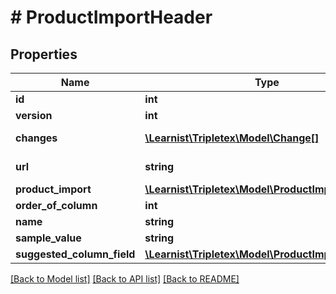 # # ProductImportHeader

## Properties

Name | Type | Description | Notes
------------ | ------------- | ------------- | -------------
**id** | **int** |  | [optional]
**version** | **int** |  | [optional]
**changes** | [**\Learnist\Tripletex\Model\Change[]**](Change.md) |  | [optional] [readonly]
**url** | **string** |  | [optional] [readonly]
**product_import** | [**\Learnist\Tripletex\Model\ProductImport**](ProductImport.md) |  | [optional]
**order_of_column** | **int** |  | [optional]
**name** | **string** |  | [optional]
**sample_value** | **string** |  | [optional]
**suggested_column_field** | [**\Learnist\Tripletex\Model\ProductImportFieldDTO**](ProductImportFieldDTO.md) |  | [optional]

[[Back to Model list]](../../README.md#models) [[Back to API list]](../../README.md#endpoints) [[Back to README]](../../README.md)

